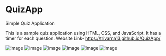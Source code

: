 # QuizApp
Simple Quiz Application

This is a sample quiz application using HTML, CSS, and JavaScript. It has a timer for each question.
Website Link- https://trivarna13.github.io/QuizApp/

![image](https://github.com/Trivarna13/QuizApp/assets/104765948/fd3f75b7-df64-4f8d-a49d-1e89245f2b1d)
![image](https://github.com/Trivarna13/QuizApp/assets/104765948/849a69fa-ea15-41f8-be7b-602ab56a821b)
![image](https://github.com/Trivarna13/QuizApp/assets/104765948/2373e02a-9abe-4d6a-a4db-6d83111085a9)
![image](https://github.com/Trivarna13/QuizApp/assets/104765948/77767b6c-c7cf-44b8-97a8-f17ba255cc0b)
![image](https://github.com/Trivarna13/QuizApp/assets/104765948/95195b6e-40f2-46ef-ac56-eba2906a881d)
![image](https://github.com/Trivarna13/QuizApp/assets/104765948/faeda3c8-3aa6-49c7-a363-edbbe8176a6b)
